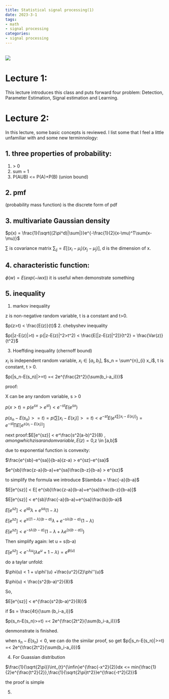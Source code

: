 ```yaml
---
title: Statistical signal processing(1)
date: 2023-3-1
tags:
- math
- signal processing
categories:
- signal processing
---
```

<link rel="stylesheet" href="https://cdnjs.cloudflare.com/ajax/libs/KaTeX/0.5.1/katex.min.css">

<link rel="stylesheet" href="https://cdn.jsdelivr.net/github-markdown-css/2.2.1/github-markdown.css"/>

\
<a href="https://sm.ms/image/SgP2BX8enLwzRtC" target="_blank"><img src="https://s2.loli.net/2023/03/01/SgP2BX8enLwzRtC.png" ></a>

# Lecture 1:
This lecture introduces this class and puts forward four problem: Detection, Parameter Estimation, Signal estimation and Learning.

# Lecture 2:
In this lecture, some basic concepts is reviewed.
I list some that I feel a little unfamiliar with and some new terminnology:
## 1. three properties of probability: 
1.  \> 0
2. sum = 1
3. P(AUB) <= P(A)+P(B)  (union bound)
## 2. pmf
(probability mass function) is the discrete form of pdf
## 3. multivariate Gaussian density 
$p(x) = \frac{1}{\sqrt{(2\pi^d)|\sum|}}e^{-\frac{1}{2}(x-\mu)^T\sum(x-\mu)}$

$\sum$ is covariance matrix $\sum_{ij} = E[(x_i-\mu_i)(x_j-\mu_j)]$, d is the dimension of x.
## 4. characteristic function:
$\phi(w) = E(exp(-iwx))$ it is useful when demonstrate something
## 5. inequality
1. markov inequality

z is non-negative random variable, t is a constant and t>0.

$p(z>t) < \frac{E(z)}{t}$
2. chebyshev inequality

$p(|z-E(z)|>t) = p(|z-E(z)|^2>t^2) < \frac{E[|z-E(z)|^2]}{t^2} = \frac{Var(z)}{t^2}$

3. Hoeffding inequality (chernoff bound)

$x_i$ is independent random variable, $x_i \in [a_i,b_i]$, $s_n = \sum^{n}_{i} x_i$, t is constant, t > 0.

$p(|s_n-E(s_n)|>=t) =< 2e^{\frac{2t^2}{\sum(b_i-a_i)}}$

proof:

X can be any random variable, s > 0

$p(x>t) = p(e^{sx}>e^{st}) < e^{-st}E(e^{sx})$

$p(s_n-E(s_n)>=t) = p(\sum [x_i-E(x_i)]>=t) < e^{-st}E(e^{s\sum[x_i-E(x_i)]}) = e^{-st}\prod{E[e^{s(x_i-E(x_i))}]}$

next proof:$E[e^{sz}] < e^\frac{s^2(a-b)^2}{8} $,among which z is a random variable, E(z) = 0,$z \in [a,b]$

due to  exponential function is convexity:

$\frac{e^{sb}-e^{sa}}{b-a}(z-a) > e^{sz}-e^{sa}$

$e^{sb}\frac{z-a}{b-a}+e^{sa}\frac{b-z}{b-a} > e^{sz}$

to simplify the formula we introduce $\lambda = \frac{-a}{b-a}$

$E[e^{sz}] < E[ e^{sb}\frac{z-a}{b-a}+e^{sa}\frac{b-z}{b-a}]$

$E[e^{sz}] < e^{sb}\frac{-a}{b-a}+e^{sa}\frac{b}{b-a}$

$E[e^{sz}] < e^{sb}\lambda+e^{sa}(1-\lambda)$

$E[e^{sz}] < e^{s((1-\lambda)(b-a)}\lambda+e^{-s\lambda(b-a)}(1-\lambda)$

$E[e^{sz}] < e^{-s\lambda(b-a)}(1-\lambda+\lambda e^{(s(b-a))})$

Then simplify again: let u = s(b-a)

$E[e^{sz}] < e^{-\lambda u}(\lambda e^{u}+1-\lambda) = e^{\phi(u)}$

do a taylar unfold:

$\phi(u) < 1 + u\phi'(u) +\frac{u^2}{2}\phi''(u)$

$\phi(u) < \frac{s^2(b-a)^2}{8}$

So,

$E[e^{sz}] < e^{\frac{s^2(b-a)^2}{8}}$

if $s = \frac{4t}{\sum (b_i-a_i)}$

$p(s_n-E(s_n)>=t) =< 2e^{\frac{2t^2}{\sum(b_i-a_i)}}$

denmonstrate is finished.

when $s_n-E(s_n)<0$, we can do the similar proof, so get $p(|s_n-E(s_n)|>=t) =< 2e^{\frac{2t^2}{\sum(b_i-a_i)}}$

4. For Guassian distribution

$\frac{1}{\sqrt{2\pi}}\int_{t}^{\infin}e^{\frac{-x^2}{2}}dx <= min{\frac{1}{2}e^{\frac{t^2}{2}},\frac{1}{\sqrt{2\pi}t^2}}e^{\frac{-t^2}{2}}$

the proof is simple

5. 